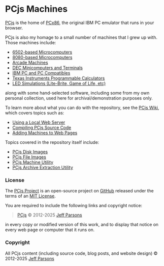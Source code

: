 # PCjs Machines

[PCjs](https://www.pcjs.org) is the home of [PCx86](/machines/pcx86/), the original IBM PC emulator that runs in your browser.

PCjs is also my homage to a small number of machines that I grew up with.  Those machines include:

  - [6502-based Microcomputers](/machines/osi/c1p/)
  - [8080-based Microcomputers](/machines/pcx80/)
  - [Arcade Machines](/machines/arcade/invaders/)
  - [DEC Minicomputers and Terminals](/machines/dec/)
  - [IBM PC and PC Compatibles](/machines/pcx86/)
  - [Texas Instruments Programmable Calculators](/machines/ti/)
  - [LED Simulations (Lite-Brite, Game of Life, etc)](/machines/led/)

along with some hand-selected software, including some from my own personal collection, used here for
archival/demonstration purposes only.

To learn more about what you can do with the repository, see the [PCjs Wiki](https://github.com/jeffpar/pcjs/wiki),
which covers topics such as:

  - [Using a Local Web Server](https://github.com/jeffpar/pcjs/wiki/Using-a-Local-Web-Server)
  - [Compiling PCjs Source Code](https://github.com/jeffpar/pcjs/wiki/Compiling-PCjs-Source-Code)
  - [Adding Machines to Web Pages](https://github.com/jeffpar/pcjs/wiki/Adding-Machines-to-Web-Pages)

Topics covered in the repository itself include:

  - [PCjs Disk Images](/tools/diskimage/)
  - [PCjs File Images](/tools/fileimage/)
  - [PCjs Machine Utility](/tools/pc/)
  - [PCjs Archive Extraction Utility](/tools/dz/)

### License

The [PCjs Project](https://github.com/jeffpar/pcjs) is an open-source project on [GitHub](https://github.com) released
under the terms of an [MIT License](/LICENSE.txt).

You are required to include the following links and copyright notice:

> [PCjs](https://www.pcjs.org) © 2012-2025 [Jeff Parsons](https://github.com/jeffpar)

in every copy or modified version of this work, and to display that notice on every web page or computer that it runs on.

### Copyright

All PCjs content (including source code, blog posts, and website design) © 2012-2025 [Jeff Parsons](https://github.com/jeffpar)
